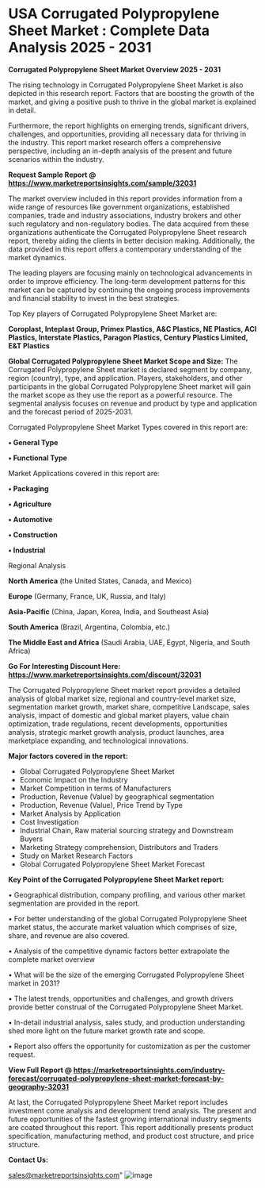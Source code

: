   # USA Corrugated Polypropylene Sheet Market : Complete Data Analysis 2025 - 2031

<Strong> Corrugated Polypropylene Sheet Market Overview 2025 - 2031</strong>

The rising technology in Corrugated Polypropylene Sheet Market is also depicted in this research report. Factors that are boosting the growth of the market, and giving a positive push to thrive in the global market is explained in detail.

Furthermore, the report highlights on emerging trends, significant drivers, challenges, and opportunities, providing all necessary data for thriving in the industry. This report market research offers a comprehensive perspective, including an in-depth analysis of the present and future scenarios within the industry.

<strong>Request Sample Report @ <a href=https://www.marketreportsinsights.com/sample/32031>https://www.marketreportsinsights.com/sample/32031</a></strong>

The market overview included in this report provides information from a wide range of resources like government organizations, established companies, trade and industry associations, industry brokers and other such regulatory and non-regulatory bodies. The data acquired from these organizations authenticate the Corrugated Polypropylene Sheet research report, thereby aiding the clients in better decision making. Additionally, the data provided in this report offers a contemporary understanding of the market dynamics.

The leading players are focusing mainly on technological advancements in order to improve efficiency. The long-term development patterns for this market can be captured by continuing the ongoing process improvements and financial stability to invest in the best strategies.

Top Key players of Corrugated Polypropylene Sheet Market are:

<strong>Coroplast, Inteplast Group, Primex Plastics, A&C Plastics, NE Plastics, ACI Plastics, Interstate Plastics, Paragon Plastics, Century Plastics Limited, E&T Plastics</strong>

<strong><b>Global Corrugated Polypropylene Sheet Market Scope and Size:</b></strong>
The Corrugated Polypropylene Sheet market is declared segment by company, region (country), type, and application. Players, stakeholders, and other participants in the global Corrugated Polypropylene Sheet market will gain the market scope as they use the report as a powerful resource. The segmental analysis focuses on revenue and product by type and application and the forecast period of 2025-2031.

Corrugated Polypropylene Sheet Market Types covered in this report are:

<strong>• General Type

• Functional Type</strong>

Market Applications covered in this report are:

<strong>• Packaging

• Agriculture

• Automotive

• Construction

• Industrial</strong> 

Regional Analysis

<strong>North America</strong> (the United States, Canada, and Mexico)

<strong>Europe</strong> (Germany, France, UK, Russia, and Italy)

<strong>Asia-Pacific</strong> (China, Japan, Korea, India, and Southeast Asia)

<strong>South America</strong> (Brazil, Argentina, Colombia, etc.)

<strong>The Middle East and Africa</strong> (Saudi Arabia, UAE, Egypt, Nigeria, and South Africa)

<strong>Go For Interesting Discount Here: <a href=https://www.marketreportsinsights.com/discount/32031>https://www.marketreportsinsights.com/discount/32031</a></strong>

The Corrugated Polypropylene Sheet market report provides a detailed analysis of global market size, regional and country-level market size, segmentation market growth, market share, competitive Landscape, sales analysis, impact of domestic and global market players, value chain optimization, trade regulations, recent developments, opportunities analysis, strategic market growth analysis, product launches, area marketplace expanding, and technological innovations.

<strong><b>Major factors covered in the report:</b></strong>
<ul>
  <li>Global Corrugated Polypropylene Sheet Market </li>
  <li>Economic Impact on the Industry</li>
  <li>Market Competition in terms of Manufacturers</li>
  <li>Production, Revenue (Value) by geographical segmentation</li>
  <li>Production, Revenue (Value), Price Trend by Type</li>
  <li>Market Analysis by Application</li>
  <li>Cost Investigation</li>
  <li>Industrial Chain, Raw material sourcing strategy and Downstream Buyers</li>
  <li>Marketing Strategy comprehension, Distributors and Traders</li>
  <li>Study on Market Research Factors</li>
  <li>Global Corrugated Polypropylene Sheet Market Forecast</li>
</ul>

<strong><b>Key Point of the Corrugated Polypropylene Sheet Market report:</b></strong>

• Geographical distribution, company profiling, and various other market segmentation are provided in the report.

• For better understanding of the global Corrugated Polypropylene Sheet market status, the accurate market valuation which comprises of size, share, and revenue are also covered.

• Analysis of the competitive dynamic factors better extrapolate the complete market overview

• What will be the size of the emerging Corrugated Polypropylene Sheet market in 2031?

• The latest trends, opportunities and challenges, and growth drivers provide better construal of the Corrugated Polypropylene Sheet Market.

• In-detail industrial analysis, sales study, and production understanding shed more light on the future market growth rate and scope.

• Report also offers the opportunity for customization as per the customer request.

<strong><b>View Full Report @ <a href=https://marketreportsinsights.com/industry-forecast/corrugated-polypropylene-sheet-market-forecast-by-geography-32031>https://marketreportsinsights.com/industry-forecast/corrugated-polypropylene-sheet-market-forecast-by-geography-32031</a></b></strong>


At last, the Corrugated Polypropylene Sheet Market report includes investment come analysis and development trend analysis. The present and future opportunities of the fastest growing international industry segments are coated throughout this report. This report additionally presents product specification, manufacturing method, and product cost structure, and price structure.

<strong>Contact Us:</strong>

sales@marketreportsinsights.com"
![image](https://github.com/user-attachments/assets/c813e5d7-d962-42f8-b2df-5948ed099096)
